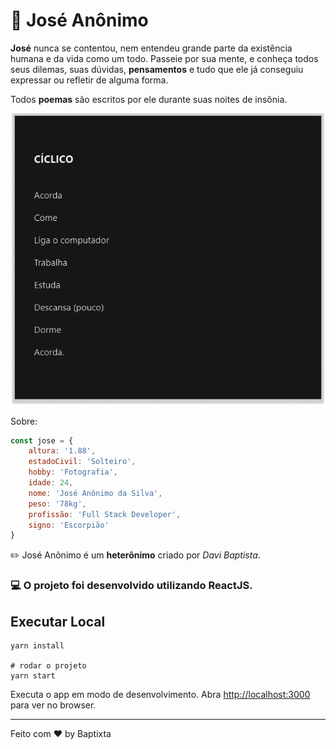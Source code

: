 # :boy: José Anônimo
**José** nunca se contentou, nem entendeu grande parte da existência humana e da vida como um todo. Passeie por sua mente, e conheça todos seus dilemas, suas dúvidas, **pensamentos** e tudo que ele já conseguiu expressar ou refletir de alguma forma.

Todos **poemas** são escritos por ele durante suas noites de insônia.

<img src="https://github.com/baptixta/jose-anonimo/blob/main/public/poema.png?raw=true" alt="Poema" width="530px" />

Sobre:
```javascript
const jose = {
	altura: '1.88',
	estadoCivil: 'Solteiro',
	hobby: 'Fotografia',
	idade: 24,
	nome: 'José Anônimo da Silva',
	peso: '78kg',
	profissão: 'Full Stack Developer',
	signo: 'Escorpião'
}
```
:pencil2: José Anônimo é um **heterônimo** criado por *Davi Baptista*.

###  :computer: O projeto foi desenvolvido utilizando ReactJS.

##  Executar Local
```
yarn install

# rodar o projeto
yarn start
```

Executa o app em modo de desenvolvimento.
Abra [http://localhost:3000](http://localhost:3000/) para ver no browser.

---
Feito com ♥ by Baptixta
